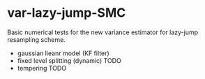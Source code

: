 # var-lazy-jump-SMC

Basic numerical tests for the new variance estimator for lazy-jump resampling scheme.

  * gaussian lieanr model (KF filter) 
  * fixed level splitting (dynamic) TODO
  * tempering TODO
